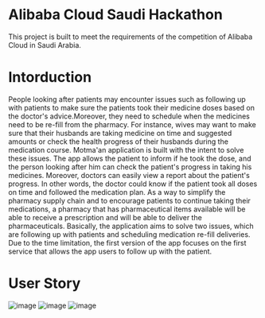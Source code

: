 # Alibaba Cloud Saudi Hackathon
This project is built to meet the requirements of the competition of Alibaba Cloud in Saudi Arabia.

# Intorduction
People looking after patients may encounter issues such as following up with patients to make sure the patients took their medicine doses based on the doctor's advice.Moreover, they need to schedule when the medicines need to be re-fill from the pharmacy. For instance, wives may want to make sure that their husbands are taking medicine on time and suggested amounts or check the health progress of their husbands during the medication course. Motma'an application is built with the intent to solve these issues. The app allows the patient to inform if he took the dose, and the person looking after him can check the patient's progress in taking his medicines. Moreover, doctors can easily view a report about the patient's progress. In other words, the doctor could know if the patient took all doses on time and followed the medication plan. As a way to simplify the pharmacy supply chain and to encourage patients to continue taking their medications, a pharmacy that has pharmaceutical items available will be able to receive a prescription and will be able to deliver the pharmaceuticals. Basically, the application aims to solve two issues, which are following up with patients and scheduling medication re-fill deliveries. Due to the time limitation, the first version of the app focuses on the first service that allows the app users to follow up with the patient.

# User Story 
![image](https://user-images.githubusercontent.com/30194032/214123364-504f5c7e-6468-4f02-b643-9860968d7c8d.png)
![image](https://user-images.githubusercontent.com/30194032/214123494-2d9983af-51f7-4ed1-adef-bd09e31abeed.png)
![image](https://user-images.githubusercontent.com/30194032/214123616-0a0165a0-bde9-4155-befe-69fedb44a04e.png)

